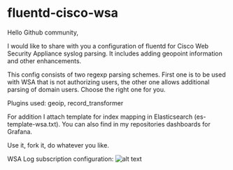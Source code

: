 # fluentd-cisco-wsa


Hello Github community,

I would like to share with you a configuration of fluentd for Cisco Web Security Appliance syslog parsing. 
It includes adding geopoint information and other enhancements.

This config consists of two regexp parsing schemes. First one is to be used with WSA that is not authorizing users, the other one allows additional parsing of domain users. Choose the right one for you.


Plugins used: geoip, record_transformer

For addition I attach template for index mapping in Elasticsearch (es-template-wsa.txt).
You can also find in my repositories dashboards for Grafana.


Use it, fork it, do whatever you like.

WSA Log subscription configuration:
![alt text](https://github.com/prudecki/fluentd-cisco-wsa/blob/master/log-subscription-cfg.png)
